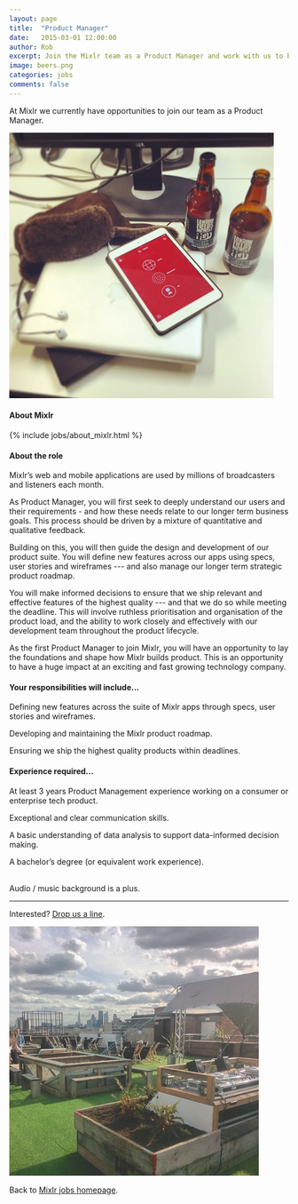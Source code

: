 ```yaml
---
layout: page
title:  "Product Manager"
date:   2015-03-01 12:00:00
author: Rob
excerpt: Join the Mixlr team as a Product Manager and work with us to build the world's biggest audio broadcasting platform.
image: beers.png
categories: jobs
comments: false
---
```


At Mixlr we currently have opportunities to join our team as a Product Manager.

<style>img[src$="beers.png"] { float:right;margin:30px;width:250px }</style>
![Mixlr office beers](/images/beers.png)

#### About Mixlr

{% include jobs/about_mixlr.html %}

#### About the role

Mixlr’s web and mobile applications are used by millions of broadcasters and listeners each month.

As Product Manager, you will first seek to deeply understand our users and their requirements - and how these needs relate to our longer term business goals. This process should be driven by a mixture of quantitative and qualitative feedback.

Building on this, you will then guide the design and development of our product suite. You will define new features across our apps using specs, user stories and wireframes --- and also manage our longer term strategic product roadmap.

You will make informed decisions to ensure that we ship relevant and effective features of the highest quality --- and that we do so while meeting the deadline. This will involve ruthless prioritisation and organisation of the product load, and the ability to work closely and effectively with our development team throughout the product lifecycle.

As the first Product Manager to join Mixlr, you will have an opportunity to lay the foundations and shape how Mixlr builds product. This is an opportunity to have a huge impact at an exciting and fast growing technology company.

#### Your responsibilities will include...

Defining new features across the suite of Mixlr apps through specs, user stories and wireframes.

Developing and maintaining the Mixlr product roadmap.

Ensuring we ship the highest quality products within deadlines.

#### Experience required...

At least 3 years Product Management experience working on a consumer or enterprise tech product.

Exceptional and clear communication skills.

A basic understanding of data analysis to support data-informed decision making.

A bachelor’s degree (or equivalent work experience).

<br/>
Audio / music background is a plus.

---

Interested? [Drop us a line](/contact).

![Netil360 roof terrace](/images/netil360.png)

Back to [Mixlr jobs homepage](/jobs).

